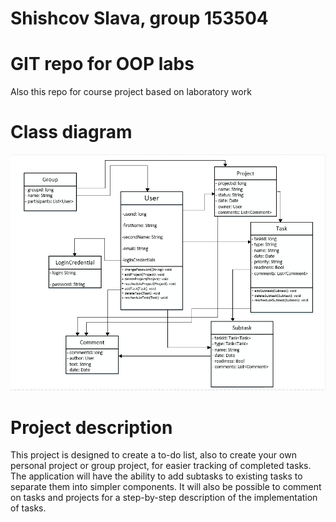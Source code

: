 # Shishcov Slava, group 153504
# GIT repo for OOP labs
Also this repo for course project based on laboratory work
# Class diagram
![Alt text](/classDiagram.png "Class diagram")
# Project description
This project is designed to create a to-do list, also to create your own personal project or group project, for easier tracking of completed tasks. The application will have the ability to add subtasks to existing tasks to separate them into simpler components. It will also be possible to comment on tasks and projects for a step-by-step description of the implementation of tasks.